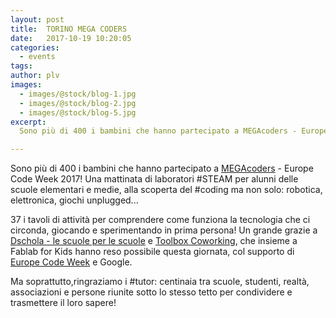 ```yaml
---
layout: post
title:  TORINO MEGA CODERS
date:   2017-10-19 10:20:05
categories:
  - events
tags:
author: plv
images:
  - images/@stock/blog-1.jpg
  - images/@stock/blog-2.jpg
  - images/@stock/blog-5.jpg
excerpt:
  Sono più di 400 i bambini che hanno partecipato a MEGAcoders - Europe Code Week 2017! Una mattinata di laboratori STEAM per alunni delle scuole elementari e medie, alla scoperta del coding ma non solo:robotica, elettronica, giochi unplugged...

---
```


Sono più di 400 i bambini che hanno partecipato a [MEGAcoders](http://codeweektorino.eu) - Europe Code Week 2017! Una mattinata di laboratori #STEAM per alunni delle scuole elementari e medie, alla scoperta del #coding ma non solo: robotica, elettronica, giochi unplugged...

37 i tavoli di attività per comprendere come funziona la tecnologia che ci circonda, giocando e sperimentando in prima persona! Un grande grazie a [Dschola - le scuole per le scuole](http://www.associazionedschola.it) e [Toolbox Coworking](http://www.toolboxoffice.it), che insieme a Fablab for Kids hanno reso possibile questa giornata, col supporto di [Europe Code Week](http://www.codeweek.eu) e Google.

Ma soprattutto,ringraziamo i #tutor: centinaia tra scuole, studenti, realtà, associazioni e persone riunite sotto lo stesso tetto per condividere e trasmettere il loro sapere!
